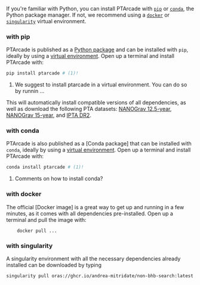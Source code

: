 If you're familiar with Python, you
can install PTArcade with [`pip`][pip] or [`conda`][conda], the Python package manager.
If not, we recommend using a [`docker`][docker] or [`singularity`][singularity] virtual environment.

  [pip]: #with-pip
  [conda]: #with-conda
  [docker]: #with-docker
  [singularity]: #with-singularity

### with pip 
PTArcade is published as a [Python package] and can be installed with
`pip`, ideally by using a [virtual environment]. Open up a terminal
 and install PTArcade with:
``` sh
pip install ptarcade # (1)!
```

1. We suggest to install ptarcade in a virtual environment. You can do
    so by runnin ...


This will automatically install compatible versions of all dependencies,
as well as download the following PTA datasets: [NANOGrav 12.5-year][NG12], [NANOGrav 15-year][NG12], and [IPTA DR2][IPTA2].


  [Python package]: https://pypi.org/project/PTArcade/
  [virtual environment]: https://realpython.com/what-is-pip/#using-pip-in-a-python-virtual-environment
  [NG12]: https://nanograv.org/science/data/125-year-pulsar-timing-array-data-release
  [NG15]: https://nanograv.org/science/data/125-year-pulsar-timing-array-data-release
  [IPTA2]: https://gitlab.com/IPTA/DR2/tree/master/release

### with conda 
PTArcade is also published as a [Conda package] that can be installed with
`conda`, ideally by using a [virtual environment]. Open up a terminal
 and install PTArcade with:
``` sh
conda install ptarcade # (1)!
```

1. Comments on how to install conda?


  [Python package]: https://pypi.org/project/PTArcade/
  [virtual environment]: https://conda.io/projects/conda/en/latest/user-guide/tasks/manage-environments.html
  [NG12]: https://nanograv.org/science/data/125-year-pulsar-timing-array-data-release
  [NG15]: https://nanograv.org/science/data/125-year-pulsar-timing-array-data-release
  [IPTA2]: https://gitlab.com/IPTA/DR2/tree/master/release

### with docker 
The official [Docker image] is a great way to get up and running in a few
minutes, as it comes with all dependencies pre-installed. Open up a terminal
and pull the image with:
```
    docker pull ...
```


### with singularity 
A singularity environment with all the necessary dependencies already installed can be downloaded by typing 
```
singularity pull oras://ghcr.io/andrea-mitridate/non-bhb-search:latest
```

  
  
  [semantic versioning]: https://semver.org/
  [upgrade to the next major version]: upgrade.md
  [Markdown]: https://python-markdown.github.io/
  [Pygments]: https://pygments.org/
  [Python Markdown Extensions]: https://facelessuser.github.io/pymdown-extensions/
  [Using Python's pip to Manage Your Projects' Dependencies]: https://realpython.com/what-is-pip/